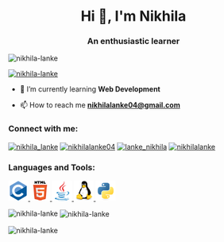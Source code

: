
<!---
nikhila-lanke/nikhila-lanke is a ✨ special ✨ repository because its `README.md` (this file) appears on your GitHub profile.
You can click the Preview link to take a look at your changes.
--->
<h1 align="center">Hi 👋, I'm Nikhila</h1>
<h3 align="center">An enthusiastic learner</h3>

<p align="left"> <img src="https://komarev.com/ghpvc/?username=nikhila-lanke&label=Profile%20views&color=0e75b6&style=flat" alt="nikhila-lanke" /> </p>

<p align="left"> <a href="https://github.com/ryo-ma/github-profile-trophy"><img src="https://github-profile-trophy.vercel.app/?username=nikhila-lanke" alt="nikhila-lanke" /></a> </p>

- 🌱 I’m currently learning **Web Development**

- 📫 How to reach me **nikhilalanke04@gmail.com**

<h3 align="left">Connect with me:</h3>
<p align="left">
<a href="https://www.codechef.com/users/nikhila_lanke" target="blank"><img align="center" src="https://cdn.jsdelivr.net/npm/simple-icons@3.1.0/icons/codechef.svg" alt="nikhila_lanke" height="30" width="40" /></a>
<a href="https://www.hackerrank.com/nikhilalanke04" target="blank"><img align="center" src="https://raw.githubusercontent.com/rahuldkjain/github-profile-readme-generator/master/src/images/icons/Social/hackerrank.svg" alt="nikhilalanke04" height="30" width="40" /></a>
<a href="https://www.leetcode.com/lanke_nikhila" target="blank"><img align="center" src="https://raw.githubusercontent.com/rahuldkjain/github-profile-readme-generator/master/src/images/icons/Social/leet-code.svg" alt="lanke_nikhila" height="30" width="40" /></a>
<a href="https://auth.geeksforgeeks.org/user/nikhilalanke" target="blank"><img align="center" src="https://raw.githubusercontent.com/rahuldkjain/github-profile-readme-generator/master/src/images/icons/Social/geeks-for-geeks.svg" alt="nikhilalanke" height="30" width="40" /></a>
</p>

<h3 align="left">Languages and Tools:</h3>
<p align="left"> <a href="https://www.cprogramming.com/" target="_blank" rel="noreferrer"> <img src="https://raw.githubusercontent.com/devicons/devicon/master/icons/c/c-original.svg" alt="c" width="40" height="40"/> </a> <a href="https://www.w3.org/html/" target="_blank" rel="noreferrer"> <img src="https://raw.githubusercontent.com/devicons/devicon/master/icons/html5/html5-original-wordmark.svg" alt="html5" width="40" height="40"/> </a> <a href="https://www.java.com" target="_blank" rel="noreferrer"> <img src="https://raw.githubusercontent.com/devicons/devicon/master/icons/java/java-original.svg" alt="java" width="40" height="40"/> </a> <a href="https://www.linux.org/" target="_blank" rel="noreferrer"> <img src="https://raw.githubusercontent.com/devicons/devicon/master/icons/linux/linux-original.svg" alt="linux" width="40" height="40"/> </a> <a href="https://www.python.org" target="_blank" rel="noreferrer"> <img src="https://raw.githubusercontent.com/devicons/devicon/master/icons/python/python-original.svg" alt="python" width="40" height="40"/> </a> </p>

<p><img align="left" src="https://github-readme-stats.vercel.app/api/top-langs?username=nikhila-lanke&show_icons=true&locale=en&layout=compact" alt="nikhila-lanke" /></p>

<p>&nbsp;<img align="center" src="https://github-readme-stats.vercel.app/api?username=nikhila-lanke&show_icons=true&locale=en" alt="nikhila-lanke" /></p>

<p><img align="center" src="https://github-readme-streak-stats.herokuapp.com/?user=nikhila-lanke&" alt="nikhila-lanke" /></p>
